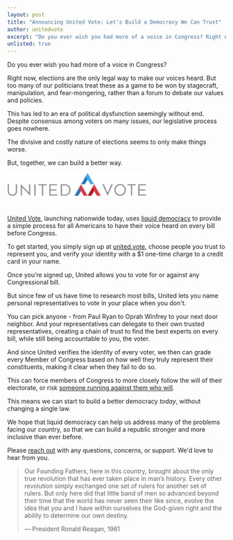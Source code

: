 ```yaml
---
layout: post
title: "Announcing United Vote: Let's Build a Democracy We Can Trust"
author: unitedvote
excerpt: "Do you ever wish you had more of a voice in Congress? Right now, elections are the only legal way to make our voices heard. But too many of our politicians treat these as a game to be won by stagecraft, manipulation, and fear-mongering, rather than a forum to debate our values and policies. But, together, we can build a better way."
unlisted: true
---
```


Do you ever wish you had more of a voice in Congress?

Right now, elections are the only legal way to make our voices heard. But too many of our politicians treat these as a game to be won by stagecraft, manipulation, and fear-mongering, rather than a forum to debate our values and policies.

This has led to an era of political dysfunction seemingly without end. Despite consensus among voters on many issues, our legislative process goes nowhere.

The divisive and costly nature of elections seems to only make things worse.

But, together, we can build a better way.

[<img src="/assets/article_images/2017-11-06-announcing-united-vote/united-vote-logo-100px.png" alt="" style="height: 80px;">](https://united.vote)

[United Vote](https://united.vote), launching nationwide today, uses [liquid democracy](https://blog.united.vote/2016/09/21/what-is-liquid-democracy/) to provide a simple process for all Americans to have their voice heard on every bill before Congress.

To get started, you simply sign up at [united.vote](https://united.vote), choose people you trust to represent you, and verify your identity with a $1 one-time charge to a credit card in your name.

Once you’re signed up, United allows you to vote for or against any Congressional bill.

But since few of us have time to research most bills, United lets you name personal representatives to vote in your place when you don't.

You can pick anyone - from Paul Ryan to Oprah Winfrey to your next door neighbor. And your representatives can delegate to their own trusted representatives, creating a chain of trust to find the best experts on every bill, while still being accountable to you, the voter.

And since United verifies the identity of every voter, we then can grade every Member of Congress based on how well they truly represent their constituents, making it clear when they fail to do so.

This can force members of Congress to more closely follow the will of their electorate, or risk [someone running against them who will](https://blog.united.vote/2017/07/04/running-liquid-democracy-candidates/).

This means we can start to build a better democracy *today*, without changing a single law.

We hope that liquid democracy can help us address many of the problems facing our country, so that we can build a republic stronger and more inclusive than ever before.

Please [reach out](mailto:help@united.vote) with any questions, concerns, or support. We'd love to hear from you.

> Our Founding Fathers, here in this country, brought about the only true revolution that has ever taken place in man’s history. Every other revolution simply exchanged one set of rulers for another set of rulers. But only here did that little band of men so advanced beyond their time that the world has never seen their like since, evolve the idea that you and I have within ourselves the God-given right and the ability to determine our own destiny.
>
> — President Ronald Reagan, 1961

